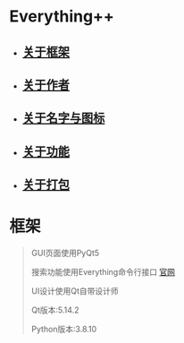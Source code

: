 # Everything++



- ## [关于框架](#框架)

- ## [关于作者](#作者)

- ## [关于名字与图标](#photo)

- ## [关于功能](#using)

- ## [关于打包](#打包)

# 框架

  > GUI页面使用PyQt5 
  >
  > 搜索功能使用Everything命令行接口 [官网]([voidtools](https://www.voidtools.com/zh-cn/))
  >
  > UI设计使用Qt自带设计师
  >
  > Qt版本:5.14.2
  >
  > Python版本:3.8.10

  

  

